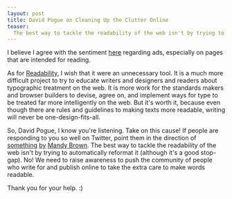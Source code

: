 ```yaml
---
layout: post
title: David Pogue on Cleaning Up the Clutter Online
teaser:
  The best way to tackle the readability of the web isn't by trying to automatically reformat it (although it's a good stop-gap).
---
```


I believe I agree with the sentiment [here](http://pogue.blogs.nytimes.com/2009/11/06/cleaning-up-the-clutter-online/) regarding ads, especially on pages that are intended for reading.

As for [Readability](http://lab.arc90.com/experiments/readability/), I wish that it were an unnecessary tool. It is a much more difficult project to try to educate writers and designers and readers about typographic treatment on the web. It is more work for the standards makers and browser builders to devise, agree on, and implement ways for type to be treated far more intelligently on the web. But it's worth it, because even though there are rules and guidelines to making texts more readable, writing will never be one-design-fits-all.

So, David Pogue, I know you're listening. Take on this cause! If people are responding to you so well on Twitter, point them in the direction of [something](http://www.alistapart.com/articles/indefenseofreaders/) [by](http://aworkinglibrary.com/library/archives/unreadable/) [Mandy Brown](http://aworkinglibrary.com/). The best way to tackle the readability of the web isn't by trying to automatically reformat it (although it's a good stop-gap). No! We need to raise awareness to push the community of people who write for and publish online to take the extra care to make words readable.

Thank you for your help. :)
